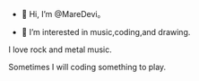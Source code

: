 - 👋 Hi, I’m @MareDevi。

- 👀 I’m interested in music,coding,and drawing.

I love rock and metal music.

Sometimes I will coding something to play.


<!---
MareDevi/MareDevi is a ✨ special ✨ repository because its `README.md` (this file) appears on your GitHub profile.
You can click the Preview link to take a look at your changes.
--->
